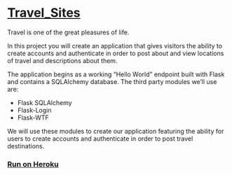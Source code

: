 # [Travel_Sites](https://www.codecademy.com/courses/learn-flask/projects/flask-accounts-authentication)

Travel is one of the great pleasures of life.

In this project you will create an application that gives visitors the ability to create accounts and authenticate in order to post about and view locations of travel and descriptions about them.

The application begins as a working “Hello World” endpoint built with Flask and contains a SQLAlchemy database. The third party modules we’ll use are:

* Flask SQLAlchemy
* Flask-Login
* Flask-WTF

We will use these modules to create our application featuring the ability for users to create accounts and authenticate in order to post travel destinations.

### [Run on Heroku](https://stormy-harbor-14408.herokuapp.com)
